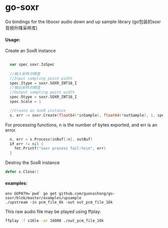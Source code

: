 # go-soxr
Go bindings for the libsoxr audio  down and up sample  library (go包装的soxr音频升降采样库)

#### Usage:
Create an SoxR instance
```go
  
  var spec soxr.IoSpec
  
  //输入采样点精度
  //Input sampling point width
  spec.Itype = soxr.SOXR_INT16_I
  //输出采样点精度
  //Output sampling point width
  spec.Otype = soxr.SOXR_INT16_I
  spec.Scale = 1

  //Create an SoxR instance
  s, err := soxr.Create(float64(*inSample), float64(*outSample), 1, spec)
```
For processing functions, n is the number of bytes exported, and err is an error.
```go
  n, err = s.Process(inBuf[:n], outBuf)
  if err != nil {
    fmt.Printf("soxr process fail:%s\n", err)
  }
```
Destroy the SoxR instance
```go
defer s.Close()
```

#### examples:
```
env GOPATH=`pwd` go get github.com/guonaihong/go-soxr/blob/master/examples/upsample
./upstream -in pcm_file_8k -out out_pcm_file_16k

```

This raw audio file may be played using ffplay:
```bash
ffplay -f s16le -ar 16000 ./out_pcm_file_16k
```
